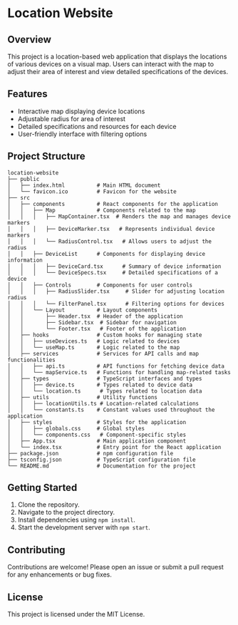 # Location Website

## Overview
This project is a location-based web application that displays the locations of various devices on a visual map. Users can interact with the map to adjust their area of interest and view detailed specifications of the devices.

## Features
- Interactive map displaying device locations
- Adjustable radius for area of interest
- Detailed specifications and resources for each device
- User-friendly interface with filtering options

## Project Structure
```
location-website
├── public
│   ├── index.html          # Main HTML document
│   └── favicon.ico         # Favicon for the website
├── src
│   ├── components          # React components for the application
│   │   ├── Map             # Components related to the map
│   │   │   ├── MapContainer.tsx  # Renders the map and manages device markers
│   │   │   ├── DeviceMarker.tsx   # Represents individual device markers
│   │   │   └── RadiusControl.tsx   # Allows users to adjust the radius
│   │   ├── DeviceList      # Components for displaying device information
│   │   │   ├── DeviceCard.tsx      # Summary of device information
│   │   │   └── DeviceSpecs.tsx     # Detailed specifications of a device
│   │   ├── Controls        # Components for user controls
│   │   │   ├── RadiusSlider.tsx     # Slider for adjusting location radius
│   │   │   └── FilterPanel.tsx      # Filtering options for devices
│   │   └── Layout          # Layout components
│   │       ├── Header.tsx  # Header of the application
│   │       ├── Sidebar.tsx  # Sidebar for navigation
│   │       └── Footer.tsx   # Footer of the application
│   ├── hooks               # Custom hooks for managing state
│   │   ├── useDevices.ts   # Logic related to devices
│   │   └── useMap.ts       # Logic related to the map
│   ├── services            # Services for API calls and map functionalities
│   │   ├── api.ts          # API functions for fetching device data
│   │   └── mapService.ts   # Functions for handling map-related tasks
│   ├── types               # TypeScript interfaces and types
│   │   ├── device.ts       # Types related to device data
│   │   └── location.ts      # Types related to location data
│   ├── utils               # Utility functions
│   │   ├── locationUtils.ts # Location-related calculations
│   │   └── constants.ts    # Constant values used throughout the application
│   ├── styles              # Styles for the application
│   │   ├── globals.css     # Global styles
│   │   └── components.css   # Component-specific styles
│   ├── App.tsx             # Main application component
│   └── index.tsx           # Entry point for the React application
├── package.json            # npm configuration file
├── tsconfig.json           # TypeScript configuration file
└── README.md               # Documentation for the project
```

## Getting Started
1. Clone the repository.
2. Navigate to the project directory.
3. Install dependencies using `npm install`.
4. Start the development server with `npm start`.

## Contributing
Contributions are welcome! Please open an issue or submit a pull request for any enhancements or bug fixes.

## License
This project is licensed under the MIT License.